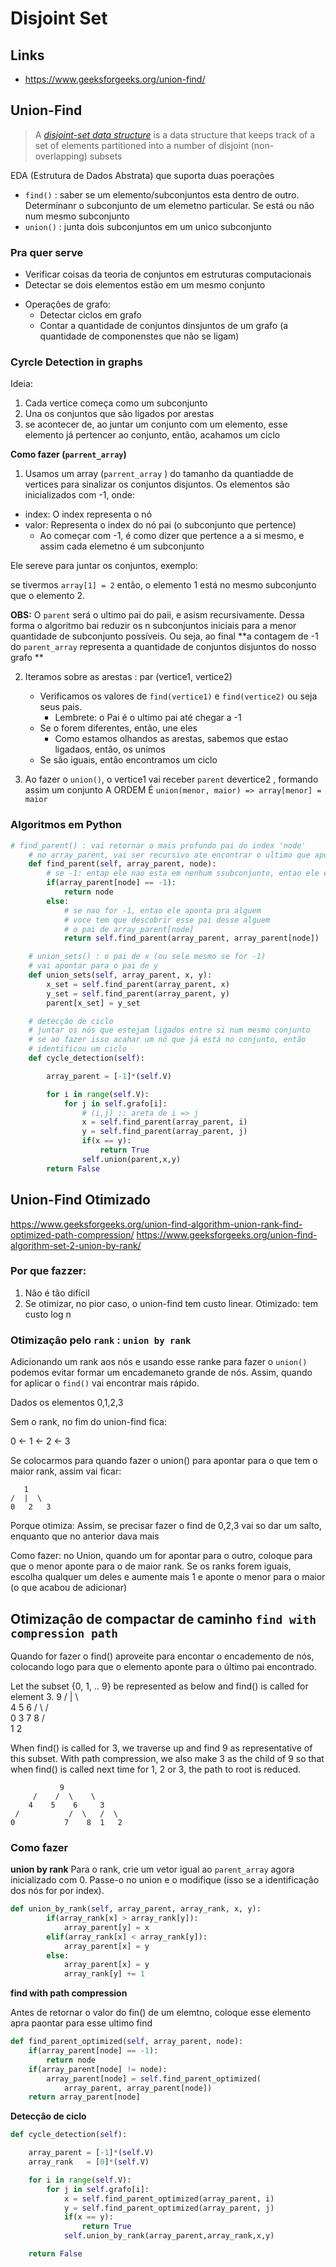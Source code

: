 # Disjoint Set

## Links

+ https://www.geeksforgeeks.org/union-find/

## Union-Find

> A *[disjoint-set data structure](http://en.wikipedia.org/wiki/Disjoint-set_data_structure)* is a data structure that keeps track of a set of elements partitioned into a number of disjoint (non-overlapping) subsets

EDA (Estrutura de Dados Abstrata) que suporta duas poerações
+ `find()` : saber se um elemento/subconjuntos esta dentro de outro. Determinanr o subconjunto de um elemetno particular. Se está ou nâo num mesmo subconjunto
+ `union()` : junta dois subconjuntos em  um unico subconjunto

### Pra quer serve

+ Verificar coisas da teoria de conjuntos em estruturas computacionais
+ Detectar se dois elementos estão em um mesmo conjunto

- Operaçôes de grafo:
  - Detectar ciclos em grafo
  - Contar a quantidade de conjuntos dinsjuntos de um grafo (a quantidade de componenstes que nâo se ligam)

###  Cyrcle Detection in graphs
Ideia:

1. Cada vertice começa como um subconjunto
2. Una os conjuntos que são ligados por arestas
3. se acontecer de, ao juntar um conjunto com um elemento, esse elemento
   já pertencer ao conjunto, então, acahamos um ciclo

**Como fazer (`parrent_array`)**

1. Usamos um array (`parrent_array` ) do tamanho da quantiadde de vertices para sinalizar os conjuntos disjuntos. Os elementos são inicializados com -1, onde:

  + index: O index representa o nó
  + valor: Representa o index do nó pai (o subconjunto que pertence)  
    + Ao começar com -1, é como dizer que pertence a a si mesmo, e assim cada elemetno é um subconjunto

  Ele sereve para juntar os conjuntos, exemplo:

  se tivermos `array[1] = 2` então, o elemento 1 está no mesmo subconjunto que o elemento 2.

  **OBS:** O `parent` será o ultimo pai do paii, e asism recursivamente. Dessa forma o algoritmo bai reduzir os n subconjuntos iniciais para a menor quantidade de subconjunto possíveis. Ou seja, ao final **a contagem de -1 do `parent_array` representa a quantidade de conjuntos disjuntos do nosso grafo **

2. Iteramos sobre as arestas : par (vertice1, vertice2)

     + Verificamos os valores de `find(vertice1)` e `find(vertice2)`  ou seja seus pais.
       + Lembrete: o Pai é o ultimo pai até chegar a -1
     + Se o forem diferentes, então, une eles
       + Como estamos olhandos as arestas, sabemos que estao ligadaos, entâo, os unimos
     + Se são iguais, entâo encontramos um ciclo

3. Ao fazer o `union()`, o vertice1 vai receber `parent` devertice2 , formando assim um conjunto
     A ORDEM É `union(menor, maior) => array[menor] = maior`

### Algoritmos em Python

```python
# find_parent() : vai retornar o mais profundo pai do index 'node'
    # no array_parent, vai ser recursivo ate encontrar o ultimo que aponta
    def find_parent(self, array_parent, node):
        # se -1: entap ele nao esta em nenhum ssubconjunto, entao ele eh parent de si mesmo
        if(array_parent[node] == -1):
            return node
        else:
            # se nao for -1, entao ele aponta pra alguem
            # voce tem que descobrir esse pai desse alguem
            # o pai de array_parent[node]
            return self.find_parent(array_parent, array_parent[node])

    # union_sets() : o pai de x (ou sele mesmo se for -1)
    # vai apontar para o pai de y
    def union_sets(self, array_parent, x, y):
        x_set = self.find_parent(array_parent, x)
        y_set = self.find_parent(array_parent, y)
        parent[x_set] = y_set

    # detecçâo de ciclo
    # juntar os nós que estejam ligados entre si num mesmo conjunto
    # se ao fazer isso acahar um nó que já está no conjunto, então
    # identificou um ciclo
    def cycle_detection(self):

        array_parent = [-1]*(self.V)

        for i in range(self.V):
            for j in self.grafo[i]:
                # (i,j) :: areta de i => j
                x = self.find_parent(array_parent, i)
                y = self.find_parent(array_parent, j)
                if(x == y):
                    return True
                self.union(parent,x,y)
        return False
```

## Union-Find Otimizado

https://www.geeksforgeeks.org/union-find-algorithm-union-rank-find-optimized-path-compression/
https://www.geeksforgeeks.org/union-find-algorithm-set-2-union-by-rank/

### Por que fazzer:

1. Nâo é tão difícil
2. Se otimizar, no pior caso, o union-find tem custo linear. Otimizado: tem custo log n

### Otimizaçâo pelo `rank` : `union by rank`

Adicionando um rank aos nós e usando esse ranke para fazer o `union()` podemos evitar formar um encademaneto grande de nós. Assim, quando for aplicar o `find()` vai encontrar mais rápido.

Dados os elementos 0,1,2,3

Sem o rank, no fim do union-find fica:

0 <- 1 <- 2 <- 3

Se colocarmos para quando fazer o union() para apontar para o que tem o maior rank, assim vai ficar:

```
   1    
/  |  \
0   2   3
```

Porque otimiza: Assim, se precisar fazer o find de 0,2,3 vai so dar um salto, enquanto que no anterior dava mais

Como fazer: no Union, quando um for apontar para o outro, coloque para que o menor aponte para o de maior rank. Se os ranks forem iguais, escolha qualquer um deles e aumente mais 1 e aponte o menor para o maior (o que acabou de adicionar)

## Otimizaçâo de compactar de caminho `find with compression path`

Quando for fazer o find() aproveite para encontar o encademento de nós, colocando logo para que o elemento aponte para o último pai encontrado.

Let the subset {0, 1, .. 9} be represented as below and find() is called
for element 3.
              9
         /    |    \  
        4     5      6
     /     \        /  \
    0        3     7    8
            /  \
           1    2  

When find() is called for 3, we traverse up and find 9 as representative
of this subset. With path compression, we also make 3 as the child of 9 so
that when find() is called next time for 1, 2 or 3, the path to root is reduced.

               9
         /    /  \    \
        4    5    6     3
     /           /  \   /  \
    0           7    8  1   2  

### Como fazer

**union by rank**
Para o rank, crie um vetor igual ao `parent_array` agora inicializado com 0. Passe-o  no union e o modifique (isso se a identificaçâo dos nós for por index). 

````python
def union_by_rank(self, array_parent, array_rank, x, y):
        if(array_rank[x] > array_rank[y]):
            array_parent[y] = x
        elif(array_rank[x] < array_rank[y]):
            array_parent[x] = y
        else:
            array_parent[x] = y
            array_rank[y] += 1

````

**find with path compression**

Antes de retornar o valor do fin() de um elemtno, coloque esse elemento apra paontar para esse ultimo find

````python
def find_parent_optimized(self, array_parent, node):
    if(array_parent[node] == -1):
        return node
    if(array_parent[node] != node):
        array_parent[node] = self.find_parent_optimized(
            array_parent, array_parent[node])
    return array_parent[node]
````

**Detecçâo de ciclo**

```python
def cycle_detection(self):

    array_parent = [-1]*(self.V)
    array_rank   = [0]*(self.V)

    for i in range(self.V):
        for j in self.grafo[i]:
            x = self.find_parent_optimized(array_parent, i)
            y = self.find_parent_optimized(array_parent, j)
            if(x == y):
                return True
            self.union_by_rank(array_parent,array_rank,x,y)

    return False
```

